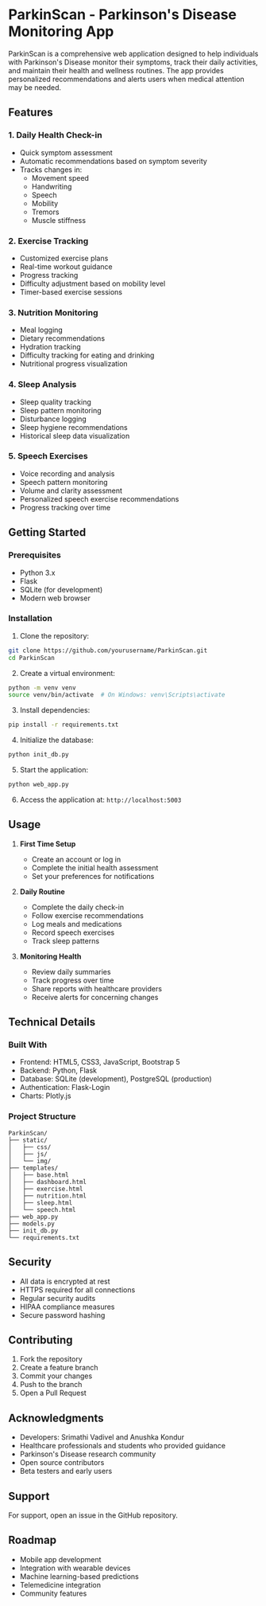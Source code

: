 # ParkinScan - Parkinson's Disease Monitoring App

ParkinScan is a comprehensive web application designed to help individuals with Parkinson's Disease monitor their symptoms, track their daily activities, and maintain their health and wellness routines. The app provides personalized recommendations and alerts users when medical attention may be needed.

## Features

### 1. Daily Health Check-in
- Quick symptom assessment
- Automatic recommendations based on symptom severity
- Tracks changes in:
  - Movement speed
  - Handwriting
  - Speech
  - Mobility
  - Tremors
  - Muscle stiffness

### 2. Exercise Tracking
- Customized exercise plans
- Real-time workout guidance
- Progress tracking
- Difficulty adjustment based on mobility level
- Timer-based exercise sessions

### 3. Nutrition Monitoring
- Meal logging
- Dietary recommendations
- Hydration tracking
- Difficulty tracking for eating and drinking
- Nutritional progress visualization

### 4. Sleep Analysis
- Sleep quality tracking
- Sleep pattern monitoring
- Disturbance logging
- Sleep hygiene recommendations
- Historical sleep data visualization

### 5. Speech Exercises
- Voice recording and analysis
- Speech pattern monitoring
- Volume and clarity assessment
- Personalized speech exercise recommendations
- Progress tracking over time

## Getting Started

### Prerequisites
- Python 3.x
- Flask
- SQLite (for development)
- Modern web browser

### Installation

1. Clone the repository:
```bash
git clone https://github.com/yourusername/ParkinScan.git
cd ParkinScan
```

2. Create a virtual environment:
```bash
python -m venv venv
source venv/bin/activate  # On Windows: venv\Scripts\activate
```

3. Install dependencies:
```bash
pip install -r requirements.txt
```

4. Initialize the database:
```bash
python init_db.py
```

5. Start the application:
```bash
python web_app.py
```

6. Access the application at: `http://localhost:5003`

## Usage

1. **First Time Setup**
   - Create an account or log in
   - Complete the initial health assessment
   - Set your preferences for notifications

2. **Daily Routine**
   - Complete the daily check-in
   - Follow exercise recommendations
   - Log meals and medications
   - Record speech exercises
   - Track sleep patterns

3. **Monitoring Health**
   - Review daily summaries
   - Track progress over time
   - Share reports with healthcare providers
   - Receive alerts for concerning changes

## Technical Details

### Built With
- Frontend: HTML5, CSS3, JavaScript, Bootstrap 5
- Backend: Python, Flask
- Database: SQLite (development), PostgreSQL (production)
- Authentication: Flask-Login
- Charts: Plotly.js

### Project Structure
```
ParkinScan/
├── static/
│   ├── css/
│   ├── js/
│   └── img/
├── templates/
│   ├── base.html
│   ├── dashboard.html
│   ├── exercise.html
│   ├── nutrition.html
│   ├── sleep.html
│   └── speech.html
├── web_app.py
├── models.py
├── init_db.py
└── requirements.txt
```

## Security

- All data is encrypted at rest
- HTTPS required for all connections
- Regular security audits
- HIPAA compliance measures
- Secure password hashing

## Contributing

1. Fork the repository
2. Create a feature branch
3. Commit your changes
4. Push to the branch
5. Open a Pull Request


## Acknowledgments
- Developers: Srimathi Vadivel and Anushka Kondur
- Healthcare professionals and students who provided guidance
- Parkinson's Disease research community
- Open source contributors
- Beta testers and early users

## Support

For support, open an issue in the GitHub repository.

## Roadmap

- Mobile app development
- Integration with wearable devices
- Machine learning-based predictions
- Telemedicine integration
- Community features
